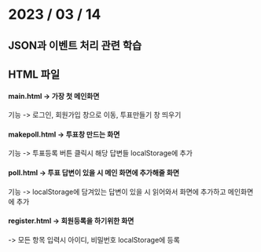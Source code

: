 # 2023 / 03 / 14


## JSON과 이벤트 처리 관련 학습

## HTML 파일
#### main.html -> 가장 첫 메인화면
기능 -> 로그인, 회원가입 창으로 이동, 투표만들기 창 띄우기
#### makepoll.html -> 투표창 만드는 화면
기능 -> 투표등록 버튼 클릭시 해당 답변들 localStorage에 추가
#### poll.html -> 투표 답변이 있을 시 메인 화면에 추가해줄 화면
기능 -> localStorage에 담겨있는 답변이 있을 시 읽어와서 화면에 추가하고 메인화면에 추가
#### register.html -> 회원등록을 하기위한 화면
-> 모든 항목 입력시 아이디, 비밀번호 localStorage에 등록
